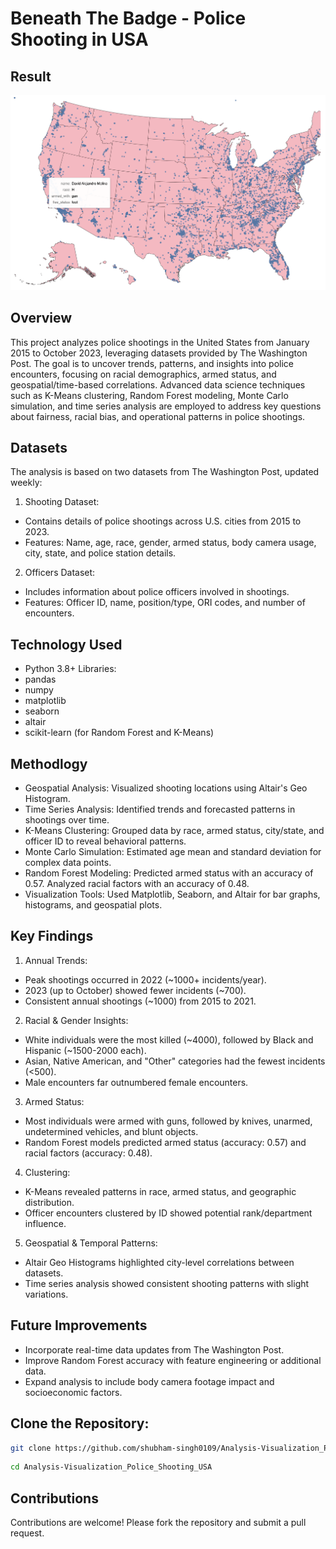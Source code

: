 # Beneath The Badge - Police Shooting in USA

## Result
![Demo Image](snippets/killed_info.png)

## Overview
This project analyzes police shootings in the United States from January 2015 to October 2023, leveraging datasets provided by The Washington Post. The goal is to uncover trends, patterns, and insights into police encounters, focusing on racial demographics, armed status, and geospatial/time-based correlations. Advanced data science techniques such as K-Means clustering, Random Forest modeling, Monte Carlo simulation, and time series analysis are employed to address key questions about fairness, racial bias, and operational patterns in police shootings.

## Datasets
The analysis is based on two datasets from The Washington Post, updated weekly:
1. Shooting Dataset:
- Contains details of police shootings across U.S. cities from 2015 to 2023.
- Features: Name, age, race, gender, armed status, body camera usage, city, state, and police station details.

2. Officers Dataset:
- Includes information about police officers involved in shootings.
- Features: Officer ID, name, position/type, ORI codes, and number of encounters.

## Technology Used
- Python 3.8+
Libraries:
- pandas
- numpy
- matplotlib
- seaborn
- altair
- scikit-learn (for Random Forest and K-Means)

## Methodlogy
- Geospatial Analysis: Visualized shooting locations using Altair's Geo Histogram.
- Time Series Analysis: Identified trends and forecasted patterns in shootings over time.
- K-Means Clustering: Grouped data by race, armed status, city/state, and officer ID to reveal behavioral patterns.
- Monte Carlo Simulation: Estimated age mean and standard deviation for complex data points.
- Random Forest Modeling: Predicted armed status with an accuracy of 0.57. Analyzed racial factors with an accuracy of 0.48.
- Visualization Tools: Used Matplotlib, Seaborn, and Altair for bar graphs, histograms, and geospatial plots.

## Key Findings
1. Annual Trends:
- Peak shootings occurred in 2022 (~1000+ incidents/year).
- 2023 (up to October) showed fewer incidents (~700).
- Consistent annual shootings (~1000) from 2015 to 2021.
2. Racial & Gender Insights:
- White individuals were the most killed (~4000), followed by Black and Hispanic (~1500-2000 each).
- Asian, Native American, and "Other" categories had the fewest incidents (<500).
- Male encounters far outnumbered female encounters.
3. Armed Status:
- Most individuals were armed with guns, followed by knives, unarmed, undetermined vehicles, and blunt objects.
- Random Forest models predicted armed status (accuracy: 0.57) and racial factors (accuracy: 0.48).
4. Clustering:
- K-Means revealed patterns in race, armed status, and geographic distribution.
- Officer encounters clustered by ID showed potential rank/department influence.
5. Geospatial & Temporal Patterns:
- Altair Geo Histograms highlighted city-level correlations between datasets.
- Time series analysis showed consistent shooting patterns with slight variations.

## Future Improvements
- Incorporate real-time data updates from The Washington Post.
- Improve Random Forest accuracy with feature engineering or additional data.
- Expand analysis to include body camera footage impact and socioeconomic factors.

## **Clone the Repository**:
   ```bash
   git clone https://github.com/shubham-singh0109/Analysis-Visualization_Police_Shooting_USA.git
   ```
   ```bash
   cd Analysis-Visualization_Police_Shooting_USA
   ```

## Contributions
Contributions are welcome! Please fork the repository and submit a pull request.
